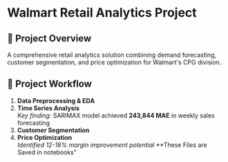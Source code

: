 # Walmart Retail Analytics Project

## 📌 Project Overview
A comprehensive retail analytics solution combining demand forecasting, customer segmentation, and price optimization for Walmart's CPG division.

## 🔄 Project Workflow
1. **Data Preprocessing & EDA**  
2. **Time Series Analysis**  
   *Key finding:* SARIMAX model achieved **243,844 MAE** in weekly sales forecasting
3. **Customer Segmentation**  
4. **Price Optimization**  
   *Identified 12-18% margin improvement potential*
**These Files are Saved in notebooks"
